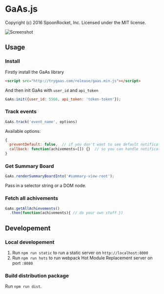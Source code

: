 GaAs.js
=======
Copyright (c) 2016 SpoonRocket, Inc.
Licensed under the MIT license.

![Screenshot](http://i.imgur.com/I3BXMzM.png)

Usage
-----

### Install
Firstly install the GaAs library

```html
<script src="http://trygaas.com/release/gaas.min.js"></script>
```

And then init GaAs with `user_id` and `api_token`

```js
GaAs.init({user_id: 5566, api_token: 'token-token'});
```

### Track events
```js
GaAs.track('event_name', options)
```

Available options:
```js
{
  preventDefault: false,  // if you don't want to see default notification
  callback: function(achivements=[]) {}  // so you can handle notification yourself.
}
```

### Get Summary Board
```js
GaAs.renderSummaryBoardInto('#summary-view-root');
```
Pass in a selector string or a DOM node.


### Fetch all achivements
```js
GaAs.getAllAchievements()
  .then(function(achivements){ // do your own stuff })
```

Developement
------------
### Local developement
1. Run `npm run static` to run a static server on `http://localhost:8000`
2. Run `npm run hots` to run webpack Hot Module Replacement server on port `:8080`

### Build distribution package
Run `npm run dist`.

